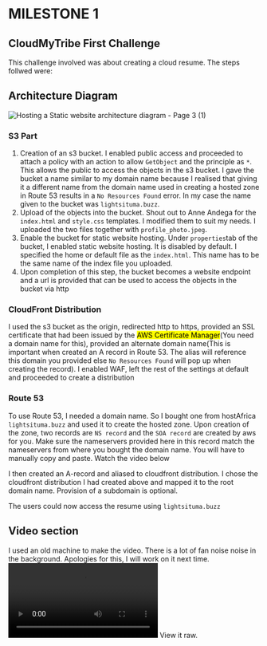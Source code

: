 # MILESTONE 1
## CloudMyTribe First Challenge
This challenge involved was about creating a cloud resume. The steps follwed were:

## Architecture Diagram
![Hosting a Static website architecture diagram - Page 3 (1)](https://github.com/Light1596/Cloud-Resume/assets/127042301/993f8c56-d8cb-4a3a-9e86-fa906b660dbe)



### S3 Part

1. Creation of an s3 bucket. I enabled public access and proceeded to attach a policy with an action to allow `GetObject` and the principle as `*`. This allows the public to access the objects in the s3 bucket. I gave the bucket a name similar to my domain name because I realised that giving it a different name from the domain name used in creating a hosted zone in Route 53 results in a `No Resources Found` error. In my case the name given to the bucket was `lightsituma.buzz`.
2. Upload of the objects into the bucket. Shout out to Anne Andega for the `index.html` and `style.css` templates. I modified them to suit my needs. I uploaded the two files together with `profile_photo.jpeg`.
3. Enable the bucket for static website hosting. Under `properties`tab of the bucket, I enabled static website hosting. It is disabled by default. I specified the home or default file as the `index.html`. This name has to be the same name of the index file you uploaded.
4. Upon completion of this step, the bucket becomes a website endpoint and a url is provided that can be used to access the objects in the bucket via http

### CloudFront Distribution
I used the s3 bucket as the origin, redirected http to https, provided an SSL certificate that had been issued by the <mark>AWS Certificate Manager</mark>(You need a domain name for this), provided an alternate domain name(This is important when created an A record in Route 53. The alias will reference this domain you provided else `No Resources Found` will pop up when creating the record). I enabled WAF, left the rest of the settings at default and proceeded to create a distribution

### Route 53
To use Route 53, I needed a domain name. So I bought one from hostAfrica `lightsituma.buzz` and used it to create the hosted zone. Upon creation of the zone, two records are `NS record` and the `SOA record` are created by aws for you. Make sure the nameservers provided here in this record match the nameservers from where you bought the domain name. You will have to manually copy and paste. Watch the video below 

I then created an A-record and aliased to cloudfront distribution. I chose the cloudfront distribution I had created above and mapped it to the root domain name. Provision of a subdomain is optional.

The users could now access the resume using `lightsituma.buzz`

## Video section
I used an old machine to make the video. There is a lot of fan noise noise in the background. Apologies for this, I will work on it next time.
![video](https://github.com/Light1596/Cloud-Resume/blob/main/0613.mp4)  View it raw.

